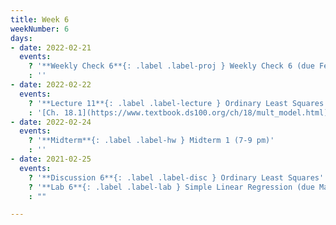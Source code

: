 ```yaml
---
title: Week 6
weekNumber: 6
days:
- date: 2022-02-21
  events:
    ? '**Weekly Check 6**{: .label .label-proj } Weekly Check 6 (due Feb 28)'
    : ''
- date: 2022-02-22
  events:
    ? '**Lecture 11**{: .label .label-lecture } Ordinary Least Squares (Multiple Linear Regression)'
    : '[Ch. 18.1](https://www.textbook.ds100.org/ch/18/mult_model.html)'
- date: 2022-02-24
  events:
    ? '**Midterm**{: .label .label-hw } Midterm 1 (7-9 pm)'
    : ''
- date: 2021-02-25
  events:
    ? '**Discussion 6**{: .label .label-disc } Ordinary Least Squares'
    ? '**Lab 6**{: .label .label-lab } Simple Linear Regression (due Mar 1)'
    : ""

---
```

